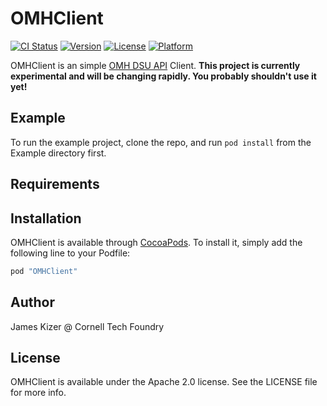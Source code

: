 # OMHClient

[![CI Status](http://img.shields.io/travis/jdkizer9/OMHClient.svg?style=flat)](https://travis-ci.org/jdkizer9/OMHClient)
[![Version](https://img.shields.io/cocoapods/v/OMHClient.svg?style=flat)](http://cocoapods.org/pods/OMHClient)
[![License](https://img.shields.io/cocoapods/l/OMHClient.svg?style=flat)](http://cocoapods.org/pods/OMHClient)
[![Platform](https://img.shields.io/cocoapods/p/OMHClient.svg?style=flat)](http://cocoapods.org/pods/OMHClient)

OMHClient is an simple [OMH DSU API](https://github.com/smalldatalab/omh-dsu) Client.
**This project is currently experimental and will be changing rapidly. You probably shouldn't use it yet!**

## Example

To run the example project, clone the repo, and run `pod install` from the Example directory first.

## Requirements

## Installation

OMHClient is available through [CocoaPods](http://cocoapods.org). To install
it, simply add the following line to your Podfile:

```ruby
pod "OMHClient"
```

## Author

James Kizer @ Cornell Tech Foundry

## License

OMHClient is available under the Apache 2.0 license. See the LICENSE file for more info.
